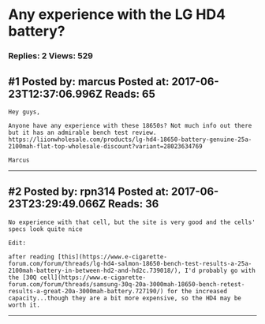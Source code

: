 # Any experience with the LG HD4 battery?

### Replies: 2 Views: 529

## \#1 Posted by: marcus Posted at: 2017-06-23T12:37:06.996Z Reads: 65

```
Hey guys,

Anyone have any experience with these 18650s? Not much info out there but it has an admirable bench test review.
https://liionwholesale.com/products/lg-hd4-18650-battery-genuine-25a-2100mah-flat-top-wholesale-discount?variant=28023634769

Marcus
```

---
## \#2 Posted by: rpn314 Posted at: 2017-06-23T23:29:49.066Z Reads: 36

```
No experience with that cell, but the site is very good and the cells' specs look quite nice

Edit:

after reading [this](https://www.e-cigarette-forum.com/forum/threads/lg-hd4-salmon-18650-bench-test-results-a-25a-2100mah-battery-in-between-hd2-and-hd2c.739018/), I'd probably go with the [30Q cell](https://www.e-cigarette-forum.com/forum/threads/samsung-30q-20a-3000mah-18650-bench-retest-results-a-great-20a-3000mah-battery.727190/) for the increased capacity...though they are a bit more expensive, so the HD4 may be worth it.
```

---
